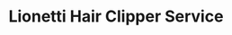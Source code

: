 ---
title: "Lionetti Hair Clipper Service"
url: /phoenix/lionetti-hair-clipper-service/
shop: Friseurbedarf
---